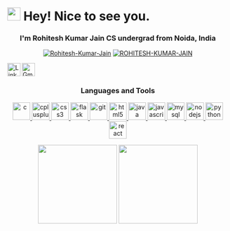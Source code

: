 <h1><img src="https://emojis.slackmojis.com/emojis/images/1531849430/4246/blob-sunglasses.gif?1531849430" width="30"/> Hey! Nice to see you.</h1>
<h3 align="center">I'm Rohitesh Kumar Jain CS undergrad from Noida, India</h3>

<p align="center"> 
	<a href="https://github.com/Rohitesh-Kumar-Jain"><img src="https://komarev.com/ghpvc/?username=ROHITESH-KUMAR-JAIN" alt="Rohitesh-Kumar-Jain"/></a>
	<a href="https://github.com/Rohitesh-Kumar-Jain?tab=repositories"><img src="https://badges.pufler.dev/repos/ROHITESH-KUMAR-JAIN" alt="ROHITESH-KUMAR-JAIN" /> </a>
</p>

[<img align="left" alt="LinkedIn" width="30px" src="https://www.flaticon.com/svg/static/icons/svg/174/174857.svg" />](https://www.linkedin.com/in/rohitesh-jain-490b2b188/)
[<img alt="Gmail" src="https://www.flaticon.com/svg/static/icons/svg/888/888853.svg" width="30px">](mailto:codepool20@gmail.com)
<br>


<h3 align="center">Languages and Tools</h3>
<p align="center">
    <a href="https://www.cprogramming.com/" target="_blank">
        <img
            src="https://devicons.github.io/devicon/devicon.git/icons/c/c-original.svg"
            alt="c"
            width="40"
            height="40"
        />
    </a>
    <a href="https://www.w3schools.com/cpp/" target="_blank">
        <img
            src="https://devicons.github.io/devicon/devicon.git/icons/cplusplus/cplusplus-original.svg"
            alt="cplusplus"
            width="40"
            height="40"
        />
    </a>
    <a href="https://www.w3schools.com/css/" target="_blank">
        <img
            src="https://devicons.github.io/devicon/devicon.git/icons/css3/css3-original-wordmark.svg"
            alt="css3"
            width="40"
            height="40"
        />
    </a>
    <a href="https://flask.palletsprojects.com" target="_blank">
        <img
            src="https://www.vectorlogo.zone/logos/pocoo_flask/pocoo_flask-icon.svg"
            alt="flask"
            width="40"
            height="40"
        />
    </a>
    <a href="https://git-scm.com/" target="_blank">
        <img
            src="https://www.vectorlogo.zone/logos/git-scm/git-scm-icon.svg"
            alt="git"
            width="40"
            height="40"
        />
    </a>
    <a href="https://www.w3.org/html/" target="_blank">
        <img
            src="https://devicons.github.io/devicon/devicon.git/icons/html5/html5-original-wordmark.svg"
            alt="html5"
            width="40"
            height="40"
        />
    </a>
    <a href="https://www.java.com" target="_blank">
        <img
            src="https://devicons.github.io/devicon/devicon.git/icons/java/java-original-wordmark.svg"
            alt="java"
            width="40"
            height="40"
        />
    </a>
    <a
        href="https://developer.mozilla.org/en-US/docs/Web/JavaScript"
        target="_blank"
    >
        <img
            src="https://devicons.github.io/devicon/devicon.git/icons/javascript/javascript-original.svg"
            alt="javascript"
            width="40"
            height="40"
        />
    </a>
    <a href="https://www.mysql.com/" target="_blank">
        <img
            src="https://devicons.github.io/devicon/devicon.git/icons/mysql/mysql-original-wordmark.svg"
            alt="mysql"
            width="40"
            height="40"
        />
    </a>
    <a href="https://nodejs.org" target="_blank">
        <img
            src="https://devicons.github.io/devicon/devicon.git/icons/nodejs/nodejs-original-wordmark.svg"
            alt="nodejs"
            width="40"
            height="40"
        />
    </a>
    <a href="https://www.python.org" target="_blank">
        <img
            src="https://devicons.github.io/devicon/devicon.git/icons/python/python-original.svg"
            alt="python"
            width="40"
            height="40"
        />
    </a>
    <a href="https://reactjs.org/" target="_blank">
        <img
            src="https://devicons.github.io/devicon/devicon.git/icons/react/react-original-wordmark.svg"
            alt="react"
            width="40"
            height="40"
        />
    </a>
</p>

<p align="center">
    <img
        height="180em"
        src="https://github-readme-stats.vercel.app/api?username=Rohitesh-Kumar-Jain&show_icons=true&hide_border=true&theme=tokyonight"
    />
    <img
        height="180em"
        src="https://github-readme-stats.vercel.app/api/top-langs/?username=Rohitesh-Kumar-Jain&show_icons=true&hide_border=true&layout=compact&langs_count=8&theme=tokyonight"
    />
</p>































<!--
**Rohitesh-Kumar-Jain/Rohitesh-Kumar-Jain** is a ✨ _special_ ✨ repository because its `README.md` (this file) appears on your GitHub profile.

<h3 align="center">
    :computer: I’m currently working on
    <a href="https://www.luismc.com/omw/omw"
        >Open Multilingual Wordent 2.0</a
    >
</h3>

<p align="center">
    <a
        href="https://www.linkedin.com/in/rohitesh-jain-490b2b188/"
        target="_blank"
        ><img
            alt="LinkedIn"
            src="https://img.shields.io/badge/LinkedIn-0077B5.svg?&style=for-the-badge&logo=linkedin&logoColor=white"
    /></a>
</p>


---github stats in white -------------
<p align="center"> <img src="https://github-readme-stats.vercel.app/api?username=ROHITESH-KUMAR-JAIN&show_icons=true" alt="ROHITESH-KUMAR-JAIN" /> </p>
<p align="center"> <img src="https://github-readme-stats.vercel.app/api/top-langs/?username=ROHITESH-KUMAR-JAIN&layout=compact" alt="ROHITESH-KUMAR-JAIN" /> </p>

--------------------------------------


-------Skills------------
    <a href="https://www.typescriptlang.org/" target="_blank">
        <img
            src="https://devicons.github.io/devicon/devicon.git/icons/typescript/typescript-original.svg"
            alt="typescript"
            width="40"
            height="40"
        />
    </a>
        <a href="https://www.postgresql.org" target="_blank">
        <img
            src="https://devicons.github.io/devicon/devicon.git/icons/postgresql/postgresql-original-wordmark.svg"
            alt="postgresql"
            width="40"
            height="40"
        />
    </a>
        <a href="https://www.oracle.com/" target="_blank">
        <img
            src="https://devicons.github.io/devicon/devicon.git/icons/oracle/oracle-original.svg"
            alt="oracle"
            width="40"
            height="40"
        />
    </a>
        <a href="https://www.mongodb.com/" target="_blank">
        <img
            src="https://devicons.github.io/devicon/devicon.git/icons/mongodb/mongodb-original-wordmark.svg"
            alt="mongodb"
            width="40"
            height="40"
        />
    </a>
    <a href="https://kotlinlang.org" target="_blank">
        <img
            src="https://www.vectorlogo.zone/logos/kotlinlang/kotlinlang-icon.svg"
            alt="kotlin"
            width="40"
            height="40"
        />
    </a>
    <a href="https://www.linux.org/" target="_blank">
        <img
            src="https://devicons.github.io/devicon/devicon.git/icons/linux/linux-original.svg"
            alt="linux"
            width="40"
            height="40"
        />
    </a>
    <a href="https://mariadb.org/" target="_blank">
        <img
            src="https://www.vectorlogo.zone/logos/mariadb/mariadb-icon.svg"
            alt="mariadb"
            width="40"
            height="40"
        />
    </a>
        <a href="https://graphql.org" target="_blank">
        <img
            src="https://www.vectorlogo.zone/logos/graphql/graphql-icon.svg"
            alt="graphql"
            width="40"
            height="40"
        />
    </a>
    <a href="https://flutter.dev" target="_blank">
        <img
            src="https://www.vectorlogo.zone/logos/flutterio/flutterio-icon.svg"
            alt="flutter"
            width="40"
            height="40"
        />
    </a>
    <a href="https://cloud.google.com" target="_blank">
        <img
            src="https://www.vectorlogo.zone/logos/google_cloud/google_cloud-icon.svg"
            alt="gcp"
            width="40"
            height="40"
        />
    </a>
    <a href="https://developer.android.com" target="_blank">
        <img
            src="https://devicons.github.io/devicon/devicon.git/icons/android/android-original-wordmark.svg"
            alt="android"
            width="40"
            height="40"
        />
    </a>
    <a href="https://aws.amazon.com" target="_blank">
        <img
            src="https://devicons.github.io/devicon/devicon.git/icons/amazonwebservices/amazonwebservices-original-wordmark.svg"
            alt="aws"
            width="40"
            height="40"
        />
    </a>
    <a href="https://azure.microsoft.com/en-in/" target="_blank">
        <img
            src="https://www.vectorlogo.zone/logos/microsoft_azure/microsoft_azure-icon.svg"
            alt="azure"
            width="40"
            height="40"
        />
    </a>
    <a href="https://dart.dev" target="_blank">
        <img
            src="https://www.vectorlogo.zone/logos/dartlang/dartlang-icon.svg"
            alt="dart"
            width="40"
            height="40"
        />
    </a>
    <a href="https://www.djangoproject.com/" target="_blank">
        <img
            src="https://devicons.github.io/devicon/devicon.git/icons/django/django-original.svg"
            alt="django"
            width="40"
            height="40"
        />
    </a>
    <a href="https://www.docker.com/" target="_blank">
        <img
            src="https://devicons.github.io/devicon/devicon.git/icons/docker/docker-original-wordmark.svg"
            alt="docker"
            width="40"
            height="40"
        />
    </a>
    <a href="https://www.elastic.co" target="_blank">
        <img
            src="https://www.vectorlogo.zone/logos/elastic/elastic-icon.svg"
            alt="elasticsearch"
            width="40"
            height="40"
        />
    </a>
    <a href="https://expressjs.com" target="_blank">
        <img
            src="https://devicons.github.io/devicon/devicon.git/icons/express/express-original-wordmark.svg"
            alt="express"
            width="40"
            height="40"
        />
    </a>
    <a href="https://firebase.google.com/" target="_blank">
        <img
            src="https://www.vectorlogo.zone/logos/firebase/firebase-icon.svg"
            alt="firebase"
            width="40"
            height="40"
        />
    </a>
Here are some ideas to get you started:

- 🔭 I’m currently working on ...
- 🌱 I’m currently learning ...
- 👯 I’m looking to collaborate on ...
- 🤔 I’m looking for help with ...
- 💬 Ask me about ...
- 📫 How to reach me: ...
- 😄 Pronouns: ...
- ⚡ Fun fact: ...
-->
